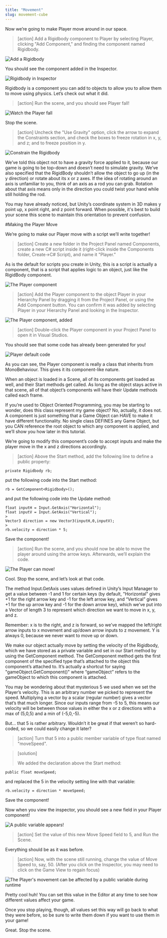 ```yaml
---
title: "Movement"
slug: movement-cube
---
```


Now we’re going to make Player move around in our space.

>[action]
>Add a Rigidbody component to Player by selecting Player, clicking "Add Component," and finding the component named Rigidbody.

![Add a Rigidbody](../assets/image_17.png)

You should see the component added in the Inspector.

![Rigidbody in Inspector](../assets/image_18.png)

Rigidbody is a component you can add to objects to allow you to allow them to move using physics.  Let’s check out what it did.

>[action]
>Run the scene, and you should see Player fall!

![Watch the Player fall](../assets/image81.gif)

Stop the scene.

>[action]
>Uncheck the "Use Gravity" option, click the arrow to expand the Constraints section, and check the boxes to freeze rotation in x, y, and z; and to freeze position in y.

![Constrain the Rigidbody](../assets/constraints.png)

We’ve told this object not to have a gravity force applied to it, because our game is going to be top-down and doesn’t need to simulate gravity.  We’ve also specified that the RigidBody shouldn’t allow the object to go up (in the y direction) or rotate about its x or z axes.  If the idea of rotating around an axis is unfamiliar to you, think of an axis as a rod you can grab.  Rotation about that axis means only in the direction you could twist your hand while still holding the rod.

You may have already noticed, but Unity’s coordinate system in 3D makes y point up, x point right, and z point forward. When possible, it's best to build your scene this scene to maintain this orientation to prevent confusion.

#Making the Player Move


We’re going to make our Player move with a script we’ll write together!

>[action]
>Create a new folder in the Project Panel named Components, create a new C# script inside it (right-click inside the Components folder, Create->C# Script), and name it "Player."

As is the default for scripts you create in Unity, this is a script is actually a component, that is a script that applies logic to an object, just like the RigidBody component.

![The Player component](../assets/image_21.png)

>[action]
>Add the Player component to the object Player in your Hierarchy Panel by dragging it from the Project Panel, or using the Add Component button.  You can confirm it was added by selecting Player in your Hierarchy Panel and looking in the Inspector.

![The Player component, added](../assets/image_22.png)

>[action]
>Double-click the Player component in your Project Panel to open it in Visual Studios.

You should see that some code has already been generated for you!

![Player default code](../assets/image_23.png)

As you can see, the Player component is really a class that inherits from MonoBehaviour.  This gives it its component-like nature.

When an object is loaded in a Scene, all of its components get loaded as well, and their Start methods get called.  As long as the object stays active in that scene, all of that object’s components will have their Update methods called each frame.

If you’re used to Object Oriented Programming, you may be starting to wonder, does this class represent my game object?  No, actually, it does not.  A component is just something that a Game Object can HAVE to make it have different functionality.  No single class DEFINES any Game Object, but you CAN reference the root object to which any component is applied, and we’ll show you how later in this tutorial.

We’re going to modify this component’s code to accept inputs and make the player move in the x and z directions accordingly.

>[action]
>Above the Start method, add the following line to define a public property:
>
```
private Rigidbody rb;
```
>
put the following code into the Start method:
>
```
rb = GetComponent<Rigidbody>();
```
>
and put the following code into the Update method:
>
```
float inputH = Input.GetAxis("Horizontal");
float inputV = Input.GetAxis("Vertical");
>
Vector3 direction = new Vector3(inputH,0,inputV);
>
rb.velocity = direction * 5;
```
>

Save the component!

>[action]
>Run the scene, and you should now be able to move the player around using the arrow keys.  Afterwards, we’ll explain the code.

![The Player can move!](../assets/image44.gif)

Cool.  Stop the scene, and let’s look at that code.

The method Input.GetAxis uses values defined in Unity’s Input Manager to get a value between -1 and 1 for certain keys (by default, "Horizontal" gives +1 for the right arrow key and -1 for the left arrow key, and “Vertical” gives +1 for the up arrow key and -1 for the down arrow key), which we’ve put into a Vector of length 3 to represent which direction we want to move in x, y, and z.    

Remember: x is to the right, and z is forward, so we’ve mapped the left/right arrow inputs to x movement and up/down arrow inputs to z movement.  Y is always 0, because we never want to move up or down.

We make our object actually move by setting the velocity of the Rigidbody, which we have stored as a private variable and set in our Start method by using the GetComponent method.  The GetComponent method gets the first component of the specified type that’s attached to the object this component’s attached to.  It’s actually a shortcut for saying "gameObject.GetComponent<Foo>()" where “gameObject” refers to the gameObject to which this component is attached.

You may be wondering about that mysterious 5 we used when we set the Player’s velocity.  This is an arbitrary number we picked to represent the speed.  Multiplying a vector by a scalar (regular number) gives a vector that’s that much longer.  Since our inputs range from -5 to 5, this means our velocity will be between those values in either the x or z directions with a max of (5,0,5) and a min of (-5,0,-5).

But… that 5 is rather arbitrary.  Wouldn’t it be great if that weren’t so hard-coded, so we could easily change it later?

>[action]
>Turn that 5 into a public member variable of type float named "moveSpeed".

<!-- -->

>[solution]
>
>We added the declaration above the Start method:
>
```
public float moveSpeed;
```
>
and replaced the 5 in the velocity setting line with that variable:
>
```
rb.velocity = direction * moveSpeed;
```

Save the component!

Now when you view the inspector, you should see a new field in your Player component!

![A public variable appears!](../assets/image_25.png)

>[action]
>Set the value of this new Move Speed field to 5, and Run the Scene.

Everything should be as it was before.

>[action]
>Now, with the scene still running, change the value of Move Speed to, say, 50.  (After you click on the Inspector, you may need to click on the Game View to regain focus)

![The Player's movement can be affected by a public variable during runtime](../assets/image58.gif)

Pretty cool huh!  You can set this value in the Editor at any time to see how different values affect your game.

Once you stop playing, though, all values set this way will go back to what they were before, so be sure to write them down if you want to use them in your game!

Great.  Stop the scene.
